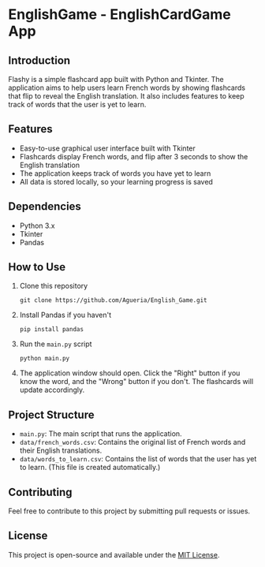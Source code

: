 # EnglishGame - EnglishCardGame App

## Introduction

Flashy is a simple flashcard app built with Python and Tkinter. The application aims to help users learn French words by showing flashcards that flip to reveal the English translation. It also includes features to keep track of words that the user is yet to learn.

## Features

- Easy-to-use graphical user interface built with Tkinter
- Flashcards display French words, and flip after 3 seconds to show the English translation
- The application keeps track of words you have yet to learn
- All data is stored locally, so your learning progress is saved

## Dependencies

- Python 3.x
- Tkinter
- Pandas

## How to Use

1. Clone this repository
    ```shell
    git clone https://github.com/Agueria/English_Game.git
    ```
2. Install Pandas if you haven't
    ```shell
    pip install pandas
    ```
3. Run the `main.py` script
    ```shell
    python main.py
    ```
4. The application window should open. Click the "Right" button if you know the word, and the "Wrong" button if you don't. The flashcards will update accordingly.

## Project Structure

- `main.py`: The main script that runs the application.
- `data/french_words.csv`: Contains the original list of French words and their English translations.
- `data/words_to_learn.csv`: Contains the list of words that the user has yet to learn. (This file is created automatically.)

## Contributing

Feel free to contribute to this project by submitting pull requests or issues.

## License

This project is open-source and available under the [MIT License](LICENSE).
